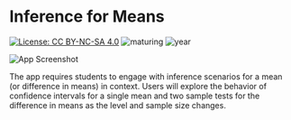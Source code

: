# Inference for Means

[![License: CC BY-NC-SA 4.0](https://img.shields.io/badge/License-CC%20BY--NC--SA%204.0-lightgrey.svg)](https://creativecommons.org/licenses/by-nc-sa/4.0/) ![maturing](https://img.shields.io/badge/lifecycle-maturing-blue) ![year](https://img.shields.io/badge/year-2017-lightgrey)

![App Screenshot](https://sites.psu.edu/shinyapps/files/2018/11/2c236341e55cf8638f1e17d3dff91fcbbcf7fdf5-satcapture-24ymx3h.png)

The app requires students to engage with inference scenarios for a mean (or difference in means) in context. Users will explore the behavior of confidence intervals for a single mean and two sample tests for the difference in means as the level and sample size changes.
